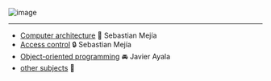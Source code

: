 ![image](https://github.com/Inf0sth/School_works/assets/106565371/cb03c77d-c2b2-4e36-a3db-ffa251f871fb)

---
- [Computer architecture](/A_d_C) 💽 Sebastian Mejía
- [Access control](/C_A/) 🔒 Sebastian Mejía
- [Object-oriented programming](/POO) 🚘 Javier Ayala
- [other subjects](/Others) 👾
